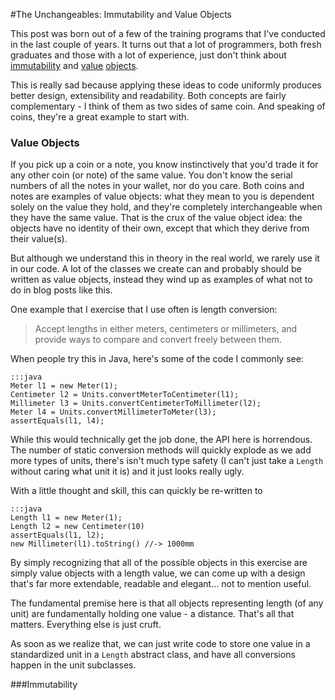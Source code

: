 <!--
~~~
title: The Unchangeables: Immutability and Value Objects
slug: /immutability-and-value-objects
date: 2011-12-07
publish: no
tags: [programming, punditry]
~~~
-->

#The Unchangeables: Immutability and Value Objects

This post was born out of a few of the training programs that I've conducted in the last couple of years. It turns out that a lot of programmers, both fresh graduates and those with a lot of experience, just don't think about [immutability][im] and [value][vo1] [objects][vo2]. 

This is really sad because applying these ideas to code uniformly produces better design, extensibility and readability. Both concepts are fairly complementary - I think of them as two sides of same coin. And speaking of coins, they're a great example to start with. 

### Value Objects 

If you pick up a coin or a note, you know instinctively that you'd trade it for any other coin (or note) of the same value. You don't know the serial numbers of all the notes in your wallet, nor do you care. Both coins and notes are examples of value objects: what they mean to you is dependent solely on the value they hold, and they're completely interchangeable when they have the same value. That is the crux of the value object idea: the objects have no identity of their own, except that which they derive from their value(s). 

But although we understand this in theory in the real world, we rarely use it in our code. A lot of the classes we create can and probably should be written as value objects, instead they wind up as examples of what not to do in blog posts like this. 

One example that I exercise that I use often is length conversion:

> Accept lengths in either meters, centimeters or millimeters, and provide ways to compare and convert freely between them. 

When people try this in Java, here's some of the code I commonly see:

    :::java
    Meter l1 = new Meter(1);
    Centimeter l2 = Units.convertMeterToCentimeter(l1);
    Millimeter l3 = Units.convertCentimeterToMillimeter(l2);
    Meter l4 = Units.convertMillimeterToMeter(l3);
    assertEquals(l1, l4);

While this would technically get the job done, the API here is horrendous. The number of static conversion methods will quickly explode as we add more types of units, there's isn't much type safety (I can't just take a `Length` without caring what unit it is) and it just looks really ugly. 

With a little thought and skill, this can quickly be re-written to

    :::java
    Length l1 = new Meter(1);
    Length l2 = new Centimeter(10)
    assertEquals(l1, l2);
    new Millimeter(l1).toString() //-> 1000mm 

By simply recognizing that all of the possible objects in this exercise are simply value objects with a length value, we can come up with a design that's far more extendable, readable and elegant… not to mention useful. 

The fundamental premise here is that all objects representing length (of any unit) are fundamentally holding one value - a distance. That's all that matters. Everything else is just cruft. 

As soon as we realize that, we can just write code to store one value in a standardized unit in a `Length` abstract class, and have all conversions happen in the unit subclasses. 

###Immutability



    
   



[vo1]: http://domaindrivendesign.org/node/135
[vo2]: http://devlicio.us/blogs/casey/archive/2009/02/13/ddd-entities-and-value-objects.aspx
[im]: http://en.wikipedia.org/wiki/Immutable_object


